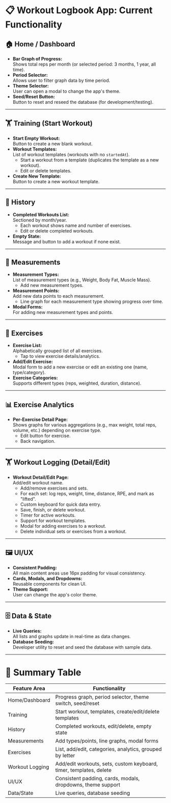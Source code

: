 # 📋 Workout Logbook App: Current Functionality

## 🏠 Home / Dashboard

- **Bar Graph of Progress:**  
  Shows total reps per month (or selected period: 3 months, 1 year, all time).
- **Period Selector:**  
  Allows user to filter graph data by time period.
- **Theme Selector:**  
  User can open a modal to change the app's theme.
- **Seed/Reset Button:**  
  Button to reset and reseed the database (for development/testing).

---

## 🏋️ Training (Start Workout)

- **Start Empty Workout:**  
  Button to create a new blank workout.
- **Workout Templates:**  
  List of workout templates (workouts with no `startedAt`).
  - Start a workout from a template (duplicates the template as a new workout).
  - Edit or delete templates.
- **Create New Template:**  
  Button to create a new workout template.

---

## 📖 History

- **Completed Workouts List:**  
  Sectioned by month/year.
  - Each workout shows name and number of exercises.
  - Edit or delete completed workouts.
- **Empty State:**  
  Message and button to add a workout if none exist.

---

## 📏 Measurements

- **Measurement Types:**  
  List of measurement types (e.g., Weight, Body Fat, Muscle Mass).
  - Add new measurement types.
- **Measurement Points:**  
  Add new data points to each measurement.
  - Line graph for each measurement type showing progress over time.
- **Modal Forms:**  
  For adding new measurement types and points.

---

## 📝 Exercises

- **Exercise List:**  
  Alphabetically grouped list of all exercises.
  - Tap to view exercise details/analytics.
- **Add/Edit Exercise:**  
  Modal form to add a new exercise or edit an existing one (name, type/category).
- **Exercise Categories:**  
  Supports different types (reps, weighted, duration, distance).

---

## 📊 Exercise Analytics

- **Per-Exercise Detail Page:**  
  Shows graphs for various aggregations (e.g., max weight, total reps, volume, etc.) depending on exercise type.
  - Edit button for exercise.
  - Back navigation.

---

## 🏋️ Workout Logging (Detail/Edit)

- **Workout Detail/Edit Page:**  
  Add/edit workout name.
  - Add/remove exercises and sets.
  - For each set: log reps, weight, time, distance, RPE, and mark as "lifted".
  - Custom keyboard for quick data entry.
  - Save, finish, or delete workout.
  - Timer for active workouts.
  - Support for workout templates.
  - Modal for adding exercises to a workout.
  - Delete individual sets or exercises from a workout.

---

## 🖼️ UI/UX

- **Consistent Padding:**  
  All main content areas use 16px padding for visual consistency.
- **Cards, Modals, and Dropdowns:**  
  Reusable components for clean UI.
- **Theme Support:**  
  User can change the app's color theme.

---

## 🗄️ Data & State

- **Live Queries:**  
  All lists and graphs update in real-time as data changes.
- **Database Seeding:**  
  Developer utility to reset and seed the database with sample data.

---

# 🚩 Summary Table

| Feature Area    | Functionality                                                      |
| --------------- | ------------------------------------------------------------------ |
| Home/Dashboard  | Progress graph, period selector, theme switch, seed/reset          |
| Training        | Start workout, templates, create/edit/delete templates             |
| History         | Completed workouts, edit/delete, empty state                       |
| Measurements    | Add types/points, line graphs, modal forms                         |
| Exercises       | List, add/edit, categories, analytics, grouped by letter           |
| Workout Logging | Add/edit workouts, sets, custom keyboard, timer, templates, delete |
| UI/UX           | Consistent padding, cards, modals, dropdowns, theme support        |
| Data/State      | Live queries, database seeding                                     |
